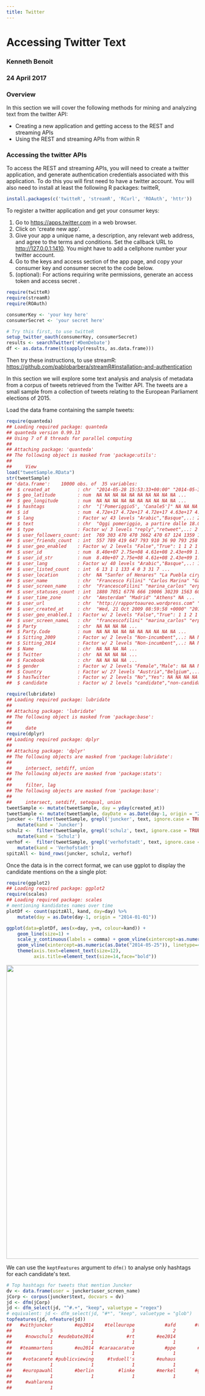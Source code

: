 ```yaml
---
title: Twitter
---
```




# Accessing Twitter Text

### Kenneth Benoit
### 24 April 2017

### Overview

In this section we will cover the following methods for mining and analyzing text from the twitter API:

* Creating a new application and getting access to the REST and streaming APIs
* Using the REST and streaming APIs from within R

### Accessing the twitter APIs

To access the REST and streaming APIs, you will need to create a twitter application, and generate authentication credentials associated with this application. To do this you will first need to have a twitter account. You will also need to install at least the following R packages: twitteR, 



```r
install.packages(c('twitteR', 'streamR', 'RCurl', 'ROAuth', 'httr'))
```

To register a twitter application and get your consumer keys:

1. Go to <https://apps.twitter.com> in a web browser.
2. Click on 'create new app'.
3. Give your app a unique name, a description, any relevant web address, and agree to the terms and conditions. Set the callback URL to http://127.0.0.1:1410. You might have to add a cellphone number your twitter account.
4. Go to the keys and access section of the app page, and copy your consumer key and consumer secret to the code below.
5. (optional): For actions requiring write permissions, generate an access token and access secret .


```r
require(twitteR)
require(streamR)
require(ROAuth)

consumerKey <- 'your key here'
consumerSecret <- 'your secret here'

# Try this first, to use twitteR
setup_twitter_oauth(consumerKey, consumerSecret)
results <- searchTwitter('#DemDebate')
df <- as.data.frame(t(sapply(results, as.data.frame)))
```

Then try these instructions, to use streamR:
<https://github.com/pablobarbera/streamR#installation-and-authentication>


In this section we will explore some text analysis and analysis of metadata from a corpus of tweets retrieved from the Twitter API. The tweets are a small sample from a collection of tweets relating to the European Parliament elections of 2015.

Load the data frame containing the sample tweets:


```r
require(quanteda)
## Loading required package: quanteda
## quanteda version 0.99.13
## Using 7 of 8 threads for parallel computing
## 
## Attaching package: 'quanteda'
## The following object is masked from 'package:utils':
## 
##     View
load("tweetSample.RData")
str(tweetSample)
## 'data.frame':	10000 obs. of  35 variables:
##  $ created_at          : chr  "2014-05-28 15:53:33+00:00" "2014-05-30 08:32:13+00:00" "2014-05-29 19:22:15+00:00" "2014-05-03 20:23:43+00:00" ...
##  $ geo_latitude        : num  NA NA NA NA NA NA NA NA NA NA ...
##  $ geo_longitude       : num  NA NA NA NA NA NA NA NA NA NA ...
##  $ hashtags            : chr  "['Pomeriggio5', 'Canale5']" NA NA NA ...
##  $ id                  : num  4.72e+17 4.72e+17 4.72e+17 4.63e+17 4.71e+17 ...
##  $ lang                : Factor w/ 43 levels "Arabic","Basque",..: 20 35 35 15 30 12 33 9 35 35 ...
##  $ text                : chr  "Oggi pomeriggio, a partire dalle 18.00, interverrò a #Pomeriggio5 su #Canale5 http://t.co/aqB64fH4et ST" ".@pacomarhuenda llamando El Coletas a @Pablo_Iglesias_... precisamente, si hay alguien que tiene que callarse s"| __truncated__ "Las declaraciones de Felipe Gonzalez hoy hablan por sí solas http://t.co/0LJo6zAXdc" "@KOPRITHS @GAPATZHS @MariaSpyraki και εκεί που λες εχουν πιάσει πάτο, θα καταφέρουν να σε διαψεύσουν." ...
##  $ type                : Factor w/ 3 levels "reply","retweet",..: 2 3 2 2 3 2 2 2 2 2 ...
##  $ user_followers_count: int  769 303 470 470 3662 470 67 124 1359 181 ...
##  $ user_friends_count  : int  557 789 419 647 793 910 36 90 793 258 ...
##  $ user_geo_enabled    : Factor w/ 2 levels "False","True": 1 1 2 1 2 1 2 1 1 2 ...
##  $ user_id             : num  8.40e+07 2.75e+08 4.61e+08 2.43e+09 1.62e+08 ...
##  $ user_id_str         : num  8.40e+07 2.75e+08 4.61e+08 2.43e+09 1.62e+08 ...
##  $ user_lang           : Factor w/ 40 levels "Arabic","Basque",..: 10 34 34 16 4 13 21 10 4 34 ...
##  $ user_listed_count   : int  6 13 1 1 133 4 0 3 31 7 ...
##  $ user_location       : chr  NA "Sanfer of Henares" "La Puebla ciry" NA ...
##  $ user_name           : chr  "Francesco Filini" "Carlos Marina" "Gabi Armario Cívico" "ΤΗΛΕΠΛΑΣΙΕ" ...
##  $ user_screen_name    : chr  "FrancescoFilini" "marina_carlos" "erpartecama" "THLEPLASHIE" ...
##  $ user_statuses_count : int  1880 7051 6776 666 19006 30239 1563 601 37237 2313 ...
##  $ user_time_zone      : chr  "Amsterdam" "Madrid" "Athens" NA ...
##  $ user_url            : chr  "http://rapportoaureo.wordpress.com" "http://carlosmarina.com" "http://www.cazuelaalamorisca.com" NA ...
##  $ user_created_at     : chr  "Wed, 21 Oct 2009 08:59:58 +0000" "2011-03-30 13:07:21+00:00" "Tue, 10 Jan 2012 23:23:18 +0000" "Mon, 07 Apr 2014 10:59:39 +0000" ...
##  $ user_geo_enabled.1  : Factor w/ 2 levels "False","True": 1 1 2 1 2 1 2 1 1 2 ...
##  $ user_screen_nameL   : chr  "francescofilini" "marina_carlos" "erpartecama" "thleplashie" ...
##  $ Party               : chr  NA NA NA NA ...
##  $ Party.Code          : num  NA NA NA NA NA NA NA NA NA NA ...
##  $ Sitting_2009        : Factor w/ 2 levels "Non-incumbent",..: NA NA NA NA NA NA NA NA NA NA ...
##  $ Sitting_2014        : Factor w/ 2 levels "Non-incumbent",..: NA NA NA NA NA NA NA NA NA NA ...
##  $ Name                : chr  NA NA NA NA ...
##  $ Twitter             : chr  NA NA NA NA ...
##  $ Facebook            : chr  NA NA NA NA ...
##  $ gender              : Factor w/ 2 levels "Female","Male": NA NA NA NA NA NA NA NA NA NA ...
##  $ Country             : Factor w/ 27 levels "Austria","Belgium",..: NA NA NA NA NA NA NA NA NA NA ...
##  $ hasTwitter          : Factor w/ 2 levels "No","Yes": NA NA NA NA NA NA NA NA NA NA ...
##  $ candidate           : Factor w/ 2 levels "candidate","non-candidate": NA NA NA NA NA NA NA NA NA NA ...
```



```r
require(lubridate)
## Loading required package: lubridate
## 
## Attaching package: 'lubridate'
## The following object is masked from 'package:base':
## 
##     date
require(dplyr)
## Loading required package: dplyr
## 
## Attaching package: 'dplyr'
## The following objects are masked from 'package:lubridate':
## 
##     intersect, setdiff, union
## The following objects are masked from 'package:stats':
## 
##     filter, lag
## The following objects are masked from 'package:base':
## 
##     intersect, setdiff, setequal, union
tweetSample <- mutate(tweetSample, day = yday(created_at))
tweetSample <- mutate(tweetSample, dayDate = as.Date(day-1, origin = "2014-01-01"))
juncker <- filter(tweetSample, grepl('juncker', text, ignore.case = TRUE)) %>% 
    mutate(kand = 'Juncker')
schulz <-  filter(tweetSample, grepl('schulz', text, ignore.case = TRUE)) %>% 
    mutate(kand = 'Schulz')
verhof <-  filter(tweetSample, grepl('verhofstadt', text, ignore.case = TRUE)) %>% 
    mutate(kand = 'Verhofstadt')
spitzAll <- bind_rows(juncker, schulz, verhof)
```

Once the data is in the correct format, we can use ggplot to display the candidate mentions on the a single plot:



```r
require(ggplot2)
## Loading required package: ggplot2
require(scales)
## Loading required package: scales
# mentioning kandidates names over time
plotDf <- count(spitzAll, kand, day=day) %>% 
    mutate(day = as.Date(day-1, origin = "2014-01-01"))

ggplot(data=plotDf, aes(x=day, y=n, colour=kand)) + 
    geom_line(size=1) +
    scale_y_continuous(labels = comma) + geom_vline(xintercept=as.numeric(as.Date("2014-05-15")), linetype=4) +
    geom_vline(xintercept=as.numeric(as.Date("2014-05-25")), linetype=4) +
    theme(axis.text=element_text(size=12),
          axis.title=element_text(size=14,face="bold"))
```

<img src="/examples/twitter_files/figure-html/unnamed-chunk-6-1.svg" width="768" />


We can use the `keptFeatures` argument to `dfm()` to analyse only hashtags for each candidate's text.

```r
# Top hashtags for tweets that mention Juncker
dv <- data.frame(user = juncker$user_screen_name)
jCorp <- corpus(juncker$text, docvars = dv)
jd <- dfm(jCorp)
jd <- dfm_select(jd, "^#.+", "keep", valuetype = "regex") 
# equivalent: jd <- dfm_select(jd, "#*", "keep", valuetype = "glob") 
topfeatures(jd, nfeature(jd))
##   #withjuncker        #ep2014    #telleurope           #afd       #tvduell 
##              5              4              3              2              2 
##     #nowschulz  #eudebate2014            #rt        #ee2014          #riga 
##              1              1              1              1              1 
##   #teammartens        #eu2014  #caraacaratve           #ppe        #votapp 
##              1              1              1              1              1 
##    #votacanete #publicviewing     #tvduell's        #euhaus          #eu14 
##              1              1              1              1              1 
##    #europawahl        #berlin         #linke        #merkel       #gabriel 
##              1              1              1              1              1 
##     #wahlarena 
##              1
```

